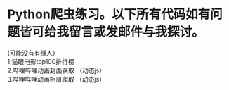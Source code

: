 <h1>Python爬虫练习。以下所有代码如有问题皆可给我留言或发邮件与我探讨。</h1>
(可能没有有缘人）<br>
<p1>1.猫眼电影top100排行榜<br>
    2.哔哩哔哩动画封面获取&nbsp（动态js）<br>
    3.哔哩哔哩动画相册爬取&nbsp（动态js） 
</p1>

